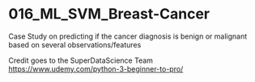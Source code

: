 # 016_ML_SVM_Breast-Cancer

Case Study on predicting if the cancer diagnosis is benign or malignant based on several observations/features 

Credit goes to the SuperDataScience Team https://www.udemy.com/python-3-beginner-to-pro/
